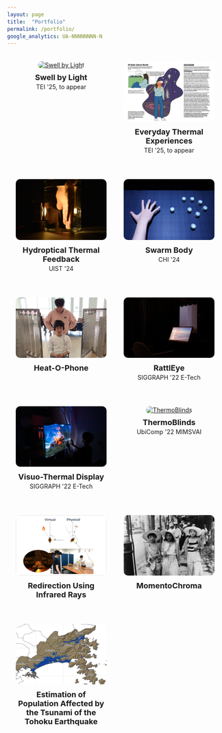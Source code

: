 ```yaml
---
layout: page
title:  "Portfolio"
permalink: /portfolio/
google_analytics: UA-NNNNNNNN-N
---
```


<!--<link href="{{site.baseurl}}/assets/css/main.css" rel="stylesheet">-->

<div class="portfolio-container" style="display: grid; grid-template-columns: 1fr 1fr; gap: 40px; padding: 20px;">

  <div class="portfolio-item" style="text-align: center;">
    <a href="https://sosuke-ichihashi.com/portfolio">
      <img src="/assets/images/SbL/SbL_origami.jpg" alt="Swell by Light" style="width:100%; border-radius: 10px;">
    </a>
    <p style="margin-top: 10px; font-size: 18px; font-weight: bold;">Swell by Light<br><span style="font-size: 14px; font-weight: normal;">TEI '25, to appear</span></p>
  </div>

  <div class="portfolio-item" style="text-align: center;">
    <a href="https://sosuke-ichihashi.com/portfolio">
      <img src="/assets/images/everyday/everyday_thumbnail.jpg" alt="Everyday Thermal Experiences" style="width:100%; border-radius: 10px;">
    </a>
    <p style="margin-top: 10px; font-size: 18px; font-weight: bold;">Everyday Thermal Experiences<br><span style="font-size: 14px; font-weight: normal;">TEI '25, to appear</span></p>
  </div>

  <div class="portfolio-item" style="text-align: center;">
    <a href="https://sites.gatech.edu/futurefeelings/2024/11/14/hydroptical-thermal-feedback-uist-24/">
      <img src="/assets/images/hydroptical/hydroptical_thumbnail.JPG" alt="Hydroptical Thermal Feedback" style="width:100%; border-radius: 10px;">
    </a>
    <p style="margin-top: 10px; font-size: 18px; font-weight: bold;">Hydroptical Thermal Feedback<br><span style="font-size: 14px; font-weight: normal;">UIST '24</span></p>
  </div>

  <div class="portfolio-item" style="text-align: center;">
    <a href="https://shigeodayo.me/works/swarm_body/">
      <img src="/assets/images/swarmbody/swarm_body_teaser.jpg" alt="Swarm Body" style="width:100%; border-radius: 10px;">
    </a>
    <p style="margin-top: 10px; font-size: 18px; font-weight: bold;">Swarm Body<br><span style="font-size: 14px; font-weight: normal;">CHI '24</span></p>
  </div>

  <div class="portfolio-item" style="text-align: center;">
    <a href="https://sosuke-ichihashi.com/heatophone/">
      <img src="/assets/images/heatophone/heatophone_grid.jpg" alt="Heat-O-Phone" style="width:100%; border-radius: 10px;">
    </a>
    <p style="margin-top: 10px; font-size: 18px; font-weight: bold;">Heat-O-Phone</p>
  </div>

  <div class="portfolio-item" style="text-align: center;">
    <a href="https://sosuke-ichihashi.com/rattleye/">
      <img src="/assets/images/rattleye/rattleye_overview.jpg" alt="RattlEye" style="width:100%; border-radius: 10px;">
    </a>
    <p style="margin-top: 10px; font-size: 18px; font-weight: bold;">RattlEye<br><span style="font-size: 14px; font-weight: normal;">SIGGRAPH '22 E-Tech</span></p>
  </div>

  <div class="portfolio-item" style="text-align: center;">
    <a href="https://sosuke-ichihashi.com/vtd/">
      <img src="/assets/images/vtd/vtd_overview.jpg" alt="Visuo-Thermal Display" style="width:100%; border-radius: 10px;">
    </a>
    <p style="margin-top: 10px; font-size: 18px; font-weight: bold;">Visuo-Thermal Display<br><span style="font-size: 14px; font-weight: normal;">SIGGRAPH '22 E-Tech</span></p>
  </div>

  <div class="portfolio-item" style="text-align: center;">
    <a href="https://sosuke-ichihashi.com/thermoblinds/">
      <img src="/assets/images/thermoblinds/thermoblinds_stand.jpg" alt="ThermoBlinds" style="width:100%; border-radius: 10px;">
    </a>
    <p style="margin-top: 10px; font-size: 18px; font-weight: bold;">ThermoBlinds<br><span style="font-size: 14px; font-weight: normal;">UbiComp '22 MIMSVAI</span></p>
  </div>

  <div class="portfolio-item" style="text-align: center;">
    <a href="https://sosuke-ichihashi.com/redirection/">
      <img src="/assets/images/redirection/redirection_grid.jpg" alt="Redirection" style="width:100%; border-radius: 10px;">
    </a>
    <p style="margin-top: 10px; font-size: 18px; font-weight: bold;">Redirection Using Infrared Rays</p>
  </div>

  <div class="portfolio-item" style="text-align: center;">
    <a href="https://sosuke-ichihashi.com/momentochroma/">
      <img src="/assets/images/momentochroma/momentochroma_grid.jpg" alt="MomentoChroma" style="width:100%; border-radius: 10px;">
    </a>
    <p style="margin-top: 10px; font-size: 18px; font-weight: bold;">MomentoChroma</p>
  </div>

  <div class="portfolio-item" style="text-align: center;">
    <a href="https://www.geo.utexas.edu/courses/371c/project/2018F/Ichihashi_GIS_project.pdf">
      <img src="/assets/images/geo_grid.png" alt="Estimation of Population Affected by the Tsunami of the Tohoku Earthquake" style="width:100%; border-radius: 10px;">
    </a>
    <p style="margin-top: 10px; font-size: 18px; font-weight: bold;">Estimation of Population Affected by the Tsunami of the Tohoku Earthquake</p>
  </div>

</div>

<style>
  .portfolio-container {
    max-width: 1200px;
    margin: 0 auto;
  }

  .portfolio-item img {
    transition: transform 0.3s ease, box-shadow 0.3s ease;
  }

  .portfolio-item img:hover {
    transform: scale(1.05);
    box-shadow: 0 4px 15px rgba(0, 0, 0, 0.2);
  }
</style>
